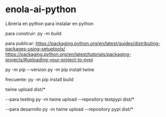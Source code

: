 # enola-ai-python
Librería en python para instalar en python


para construir:
py -m build

para publicar:
https://packaging.python.org/en/latest/guides/distributing-packages-using-setuptools/
https://packaging.python.org/en/latest/tutorials/packaging-projects/#uploading-your-project-to-pypi

py -m pip --version
py -m pip install twine

frecuente:
py -m pip install build

twine upload dist/*

--para testing
py -m twine upload --repository testpypi dist/*

--para desarrollo
py -m twine upload --repository pypi dist/*